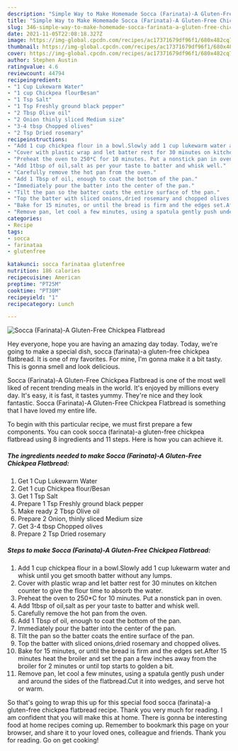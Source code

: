 ```yaml
---
description: "Simple Way to Make Homemade Socca (Farinata)-A Gluten-Free Chickpea Flatbread"
title: "Simple Way to Make Homemade Socca (Farinata)-A Gluten-Free Chickpea Flatbread"
slug: 346-simple-way-to-make-homemade-socca-farinata-a-gluten-free-chickpea-flatbread
date: 2021-11-05T22:08:18.327Z
image: https://img-global.cpcdn.com/recipes/ac17371679df96f1/680x482cq70/socca-farinata-a-gluten-free-chickpea-flatbread-recipe-main-photo.jpg
thumbnail: https://img-global.cpcdn.com/recipes/ac17371679df96f1/680x482cq70/socca-farinata-a-gluten-free-chickpea-flatbread-recipe-main-photo.jpg
cover: https://img-global.cpcdn.com/recipes/ac17371679df96f1/680x482cq70/socca-farinata-a-gluten-free-chickpea-flatbread-recipe-main-photo.jpg
author: Stephen Austin
ratingvalue: 4.6
reviewcount: 44794
recipeingredient:
- "1 Cup Lukewarm Water"
- "1 cup Chickpea flourBesan"
- "1 Tsp Salt"
- "1 Tsp Freshly ground black pepper"
- "2 Tbsp Olive oil"
- "2 Onion thinly sliced Medium size"
- "3-4 tbsp Chopped olives"
- "2 Tsp Dried rosemary"
recipeinstructions:
- "Add 1 cup chickpea flour in a bowl.Slowly add 1 cup lukewarm water and whisk until you get smooth batter without any lumps."
- "Cover with plastic wrap and let batter rest for 30 minutes on kitchen counter to give the flour time to absorb the water."
- "Preheat the oven to 250*C for 10 minutes. Put a nonstick pan in oven."
- "Add 1tbsp of oil,salt as per your taste to batter and whisk well."
- "Carefully remove the hot pan from the oven."
- "Add 1 Tbsp of oil, enough to coat the bottom of the pan."
- "Immediately pour the batter into the center of the pan."
- "Tilt the pan so the batter coats the entire surface of the pan."
- "Top the batter with sliced onions,dried rosemary and chopped olives."
- "Bake for 15 minutes, or until the bread is firm and the edges set.After 15 minutes heat the broiler and set the pan a few inches away from the broiler for 2 minutes or until top starts to golden a bit."
- "Remove pan, let cool a few minutes, using a spatula gently push under and around the sides of the flatbread.Cut it into wedges, and serve hot or warm."
categories:
- Recipe
tags:
- socca
- farinataa
- glutenfree

katakunci: socca farinataa glutenfree 
nutrition: 186 calories
recipecuisine: American
preptime: "PT25M"
cooktime: "PT30M"
recipeyield: "1"
recipecategory: Lunch

---
```



![Socca (Farinata)-A Gluten-Free Chickpea Flatbread](https://img-global.cpcdn.com/recipes/ac17371679df96f1/680x482cq70/socca-farinata-a-gluten-free-chickpea-flatbread-recipe-main-photo.jpg)

Hey everyone, hope you are having an amazing day today. Today, we're going to make a special dish, socca (farinata)-a gluten-free chickpea flatbread. It is one of my favorites. For mine, I'm gonna make it a bit tasty. This is gonna smell and look delicious.

Socca (Farinata)-A Gluten-Free Chickpea Flatbread is one of the most well liked of recent trending meals in the world. It's enjoyed by millions every day. It's easy, it is fast, it tastes yummy. They're nice and they look fantastic. Socca (Farinata)-A Gluten-Free Chickpea Flatbread is something that I have loved my entire life.




To begin with this particular recipe, we must first prepare a few components. You can cook socca (farinata)-a gluten-free chickpea flatbread using 8 ingredients and 11 steps. Here is how you can achieve it.

<!--inarticleads1-->

##### The ingredients needed to make Socca (Farinata)-A Gluten-Free Chickpea Flatbread:

1. Get 1 Cup Lukewarm Water
1. Get 1 cup Chickpea flour/Besan
1. Get 1 Tsp Salt
1. Prepare 1 Tsp Freshly ground black pepper
1. Make ready 2 Tbsp Olive oil
1. Prepare 2 Onion, thinly sliced Medium size
1. Get 3-4 tbsp Chopped olives
1. Prepare 2 Tsp Dried rosemary




<!--inarticleads2-->

##### Steps to make Socca (Farinata)-A Gluten-Free Chickpea Flatbread:

1. Add 1 cup chickpea flour in a bowl.Slowly add 1 cup lukewarm water and whisk until you get smooth batter without any lumps.
1. Cover with plastic wrap and let batter rest for 30 minutes on kitchen counter to give the flour time to absorb the water.
1. Preheat the oven to 250*C for 10 minutes. Put a nonstick pan in oven.
1. Add 1tbsp of oil,salt as per your taste to batter and whisk well.
1. Carefully remove the hot pan from the oven.
1. Add 1 Tbsp of oil, enough to coat the bottom of the pan.
1. Immediately pour the batter into the center of the pan.
1. Tilt the pan so the batter coats the entire surface of the pan.
1. Top the batter with sliced onions,dried rosemary and chopped olives.
1. Bake for 15 minutes, or until the bread is firm and the edges set.After 15 minutes heat the broiler and set the pan a few inches away from the broiler for 2 minutes or until top starts to golden a bit.
1. Remove pan, let cool a few minutes, using a spatula gently push under and around the sides of the flatbread.Cut it into wedges, and serve hot or warm.




So that's going to wrap this up for this special food socca (farinata)-a gluten-free chickpea flatbread recipe. Thank you very much for reading. I am confident that you will make this at home. There is gonna be interesting food at home recipes coming up. Remember to bookmark this page on your browser, and share it to your loved ones, colleague and friends. Thank you for reading. Go on get cooking!
